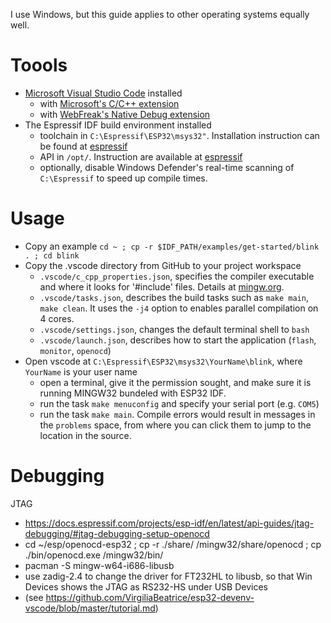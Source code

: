 I use Windows, but this guide applies to other operating systems equally well.

# Toools

- [Microsoft Visual Studio Code](https://code.visualstudio.com/) installed
  - with [Microsoft's C/C++ extension](https://marketplace.visualstudio.com/items?itemName=ms-vscode.cpptools)
  - with [WebFreak's Native Debug extension](https://marketplace.visualstudio.com/items?itemName=webfreak.debug)
- The Espressif IDF build environment installed
  - toolchain in `C:\Espressif\ESP32\msys32"`. Installation instruction can be found at [espressif](https://docs.espressif.com/projects/esp-idf/en/stable/get-started/index.html#setup-toolchain)
  - API in `/opt/`.  Instruction are available at [espressif](https://docs.espressif.com/projects/esp-idf/en/stable/get-started/index.html#get-started-get-esp-idf)
  - optionally, disable Windows Defender's real-time scanning of `C:\Espressif` to speed up compile times.

# Usage

- Copy an example `cd ~ ; cp -r $IDF_PATH/examples/get-started/blink . ; cd blink`
- Copy the .vscode directory from GitHub to your project workspace
  - `.vscode/c_cpp_properties.json`, specifies the compiler executable and where it looks for '#include' files. Details at [mingw.org](http://mingw.org/wiki/IncludePathHOWTO).
  - `.vscode/tasks.json`, describes the build tasks such as `make main`, `make clean`.  It uses the `-j4` option to enables parallel compilation on 4 cores.
  - `.vscode/settings.json`, changes the default terminal shell to `bash`
  - `.vscode/launch.json`, describes how to start the application (`flash`, `monitor`, `openocd`)
- Open vscode at `C:\Espressif\ESP32\msys32\YourName\blink`, where `YourName` is your user name
  - open a terminal, give it the permission sought, and make sure it is running MINGW32 bundeled with ESP32 IDF.
  - run the task `make menuconfig` and specify your serial port (e.g. `COM5`)
  - run the task `make main`.  Compile errors would result in messages in the `problems` space, from where you can click them to jump to the location in the source.

# Debugging

JTAG
- https://docs.espressif.com/projects/esp-idf/en/latest/api-guides/jtag-debugging/#jtag-debugging-setup-openocd
- cd ~/esp/openocd-esp32 ; cp -r ./share/ /mingw32/share/openocd ; cp ./bin/openocd.exe /mingw32/bin/
- pacman -S mingw-w64-i686-libusb
- use zadig-2.4 to change the driver for FT232HL to libusb, so that Win Devices shows the JTAG as RS232-HS under USB Devices
- (see https://github.com/VirgiliaBeatrice/esp32-devenv-vscode/blob/master/tutorial.md)
